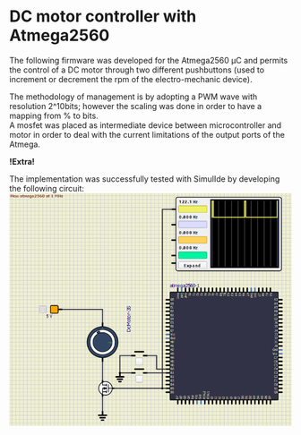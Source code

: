 # DC motor controller with Atmega2560

The following firmware was developed for the Atmega2560 µC and permits the control of a DC motor through two different pushbuttons (used to increment or decrement the rpm of the electro-mechanic device). 

The methodology of management is by adopting a PWM wave with resolution 2^10bits; however the scaling was done in order to have a mapping
from % to bits.  
A mosfet was placed as intermediate device between microcontroller and motor in order to deal with the current limitations of the output ports of the Atmega.

**!Extra!** 

The implementation was successfully tested with SimulIde by developing the following circuit: 
![Alt text](PWM_motor_controller.png)

